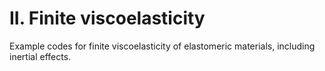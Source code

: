 # II. Finite viscoelasticity

Example codes for finite viscoelasticity of elastomeric materials, including inertial effects.

